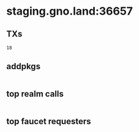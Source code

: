 # staging.gno.land:36657

## TXs
```
18
```

## addpkgs
```
```

## top realm calls
```
```

## top faucet requesters
```
```

